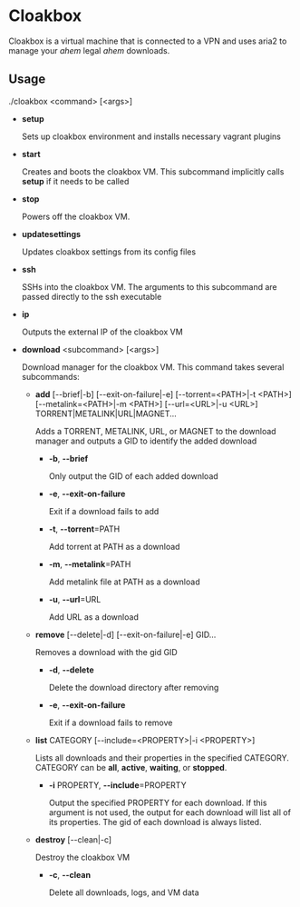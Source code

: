 **Cloakbox**
===================

Cloakbox is a virtual machine that is connected to a VPN and uses aria2 to manage your *ahem* legal *ahem* downloads.

## Usage

./cloakbox \<command> [\<args>]

* **setup**

	Sets up cloakbox environment and installs necessary vagrant plugins
	
* **start**

	Creates and boots the cloakbox VM. This subcommand implicitly calls **setup** if it needs to be called

* **stop**

	Powers off the cloakbox VM.

* **updatesettings**

	Updates cloakbox settings from its config files

* **ssh**

	SSHs into the cloakbox VM. The arguments to this subcommand are passed directly to the ssh executable

* **ip**

	Outputs the external IP of the cloakbox VM

* **download** \<subcommand> [\<args>]

	Download manager for the cloakbox VM. This command takes several subcommands:

	* **add** [--brief|-b] [--exit-on-failure|-e] [--torrent=\<PATH>|-t \<PATH>] [--metalink=\<PATH>|-m \<PATH>] [--url=\<URL>|-u \<URL>] TORRENT|METALINK|URL|MAGNET...

		Adds a TORRENT, METALINK, URL, or MAGNET to the download manager and outputs a GID to identify the added download

		* **-b**, **--brief**

			Only output the GID of each added download

		* **-e**, **--exit-on-failure**

			Exit if a download fails to add

		* **-t**, **--torrent**=PATH

			Add torrent at PATH as a download

		* **-m**, **--metalink**=PATH

			Add metalink file at PATH as a download

		* **-u**, **--url**=URL

			Add URL as a download

	* **remove** [--delete|-d] [--exit-on-failure|-e] GID...

		Removes a download with the gid GID

		* **-d**, **--delete**

			Delete the download directory after removing

		* **-e**, **--exit-on-failure**

			Exit if a download fails to remove

	* **list** CATEGORY [--include=\<PROPERTY>|-i \<PROPERTY>]

		Lists all downloads and their properties in the specified CATEGORY. CATEGORY can be **all**, **active**, **waiting**, or **stopped**.

		* **-i** PROPERTY, **--include**=PROPERTY

			Output the specified PROPERTY for each download. If this argument is not used, the output for each download will list all of its properties. The gid of each download is always listed.

	* **destroy** [--clean|-c]

		Destroy the cloakbox VM

		* **-c**, **--clean**

			Delete all downloads, logs, and VM data
